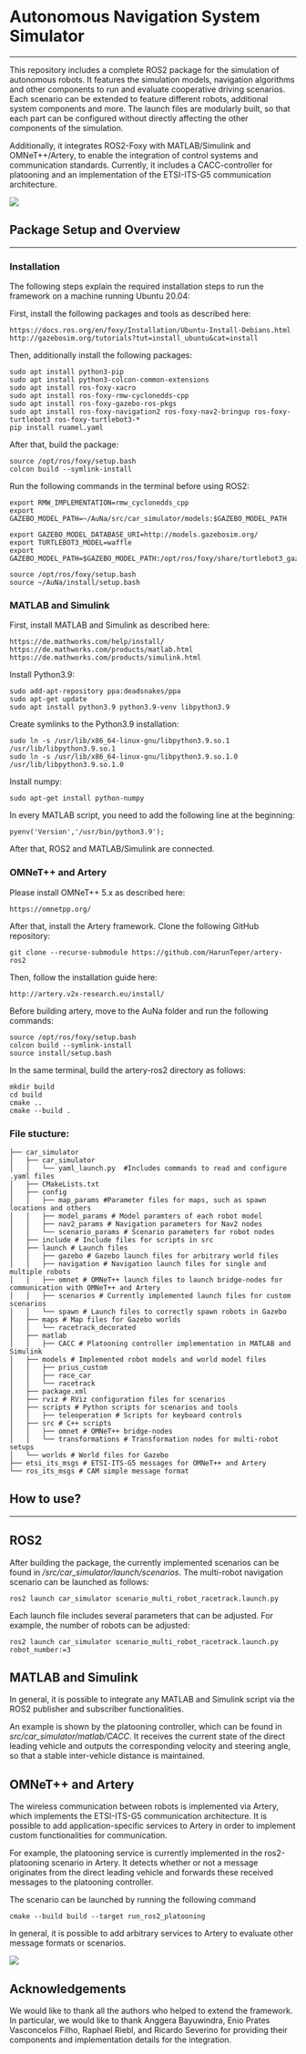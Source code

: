 # Autonomous Navigation System Simulator
___
This repository includes a complete ROS2 package for the simulation of autonomous robots. It features the simulation models, navigation algorithms and other components to run and evaluate cooperative driving scenarios. Each scenario can be extended to feature different robots, additional system components and more. The launch files are modularly built, so that each part can be configured without directly affecting the other components of the simulation.

Additionally, it integrates ROS2-Foxy with MATLAB/Simulink and OMNeT++/Artery, to enable the integration of control systems and communication standards. Currently, it includes a CACC-controller for platooning and an implementation of the ETSI-ITS-G5 communication architecture.

![](https://github.com/HarunTeper/AuNa/blob/main/media/gazeboSimulation.gif)

## Package Setup and Overview
___
### Installation

The following steps explain the required installation steps to run the framework on a machine running Ubuntu 20.04:

First, install the following packages and tools as described here:

    https://docs.ros.org/en/foxy/Installation/Ubuntu-Install-Debians.html
    http://gazebosim.org/tutorials?tut=install_ubuntu&cat=install
    
Then, additionally install the following packages:
    
    sudo apt install python3-pip
    sudo apt install python3-colcon-common-extensions
    sudo apt install ros-foxy-xacro
    sudo apt install ros-foxy-rmw-cyclonedds-cpp
    sudo apt install ros-foxy-gazebo-ros-pkgs
    sudo apt install ros-foxy-navigation2 ros-foxy-nav2-bringup ros-foxy-turtlebot3 ros-foxy-turtlebot3-*
    pip install ruamel.yaml

After that, build the package:

    source /opt/ros/foxy/setup.bash
    colcon build --symlink-install
        
Run the following commands in the terminal before using ROS2:

    export RMW_IMPLEMENTATION=rmw_cyclonedds_cpp
    export GAZEBO_MODEL_PATH=~/AuNa/src/car_simulator/models:$GAZEBO_MODEL_PATH
    
    export GAZEBO_MODEL_DATABASE_URI=http://models.gazebosim.org/
    export TURTLEBOT3_MODEL=waffle
    export GAZEBO_MODEL_PATH=$GAZEBO_MODEL_PATH:/opt/ros/foxy/share/turtlebot3_gazebo/models
    
    source /opt/ros/foxy/setup.bash
    source ~/AuNa/install/setup.bash
    
### MATLAB and Simulink

First, install MATLAB and Simulink as described here:

    https://de.mathworks.com/help/install/
    https://de.mathworks.com/products/matlab.html
    https://de.mathworks.com/products/simulink.html

Install Python3.9:

    sudo add-apt-repository ppa:deadsnakes/ppa
    sudo apt-get update
    sudo apt install python3.9 python3.9-venv libpython3.9
    
Create symlinks to the Python3.9 installation:

    sudo ln -s /usr/lib/x86_64-linux-gnu/libpython3.9.so.1 /usr/lib/libpython3.9.so.1
    sudo ln -s /usr/lib/x86_64-linux-gnu/libpython3.9.so.1.0 /usr/lib/libpython3.9.so.1.0
    
Install numpy:

    sudo apt-get install python-numpy
    
In every MATLAB script, you need to add the following line at the beginning:
    
    pyenv('Version','/usr/bin/python3.9');
    
After that, ROS2 and MATLAB/Simulink are connected.

### OMNeT++ and Artery

Please install OMNeT++ 5.x as described here:

    https://omnetpp.org/

After that, install the Artery framework. Clone the following GitHub repository:

    git clone --recurse-submodule https://github.com/HarunTeper/artery-ros2

Then, follow the installation guide here:

    http://artery.v2x-research.eu/install/

Before building artery, move to the AuNa folder and run the following commands:

    source /opt/ros/foxy/setup.bash
    colcon build --symlink-install
    source install/setup.bash

In the same terminal, build the artery-ros2 directory as follows:

    mkdir build
    cd build
    cmake ..
    cmake --build .

### File stucture:
```
├── car_simulator
│   ├── car_simulator
│   │   └── yaml_launch.py  #Includes commands to read and configure .yaml files
│   ├── CMakeLists.txt
│   ├── config
│   │   ├── map_params #Parameter files for maps, such as spawn locations and others
│   │   ├── model_params # Model paramters of each robot model
│   │   ├── nav2_params # Navigation parameters for Nav2 nodes
│   │   └── scenario_params # Scenario parameters for robot nodes
│   ├── include # Include files for scripts in src
│   ├── launch # Launch files
│   │   ├── gazebo # Gazebo launch files for arbitrary world files
│   │   ├── navigation # Navigation launch files for single and multiple robots
│   │   ├── omnet # OMNeT++ launch files to launch bridge-nodes for communication with OMNeT++ and Artery
│   │   ├── scenarios # Currently implemented launch files for custom scenarios
│   │   └── spawn # Launch files to correctly spawn robots in Gazebo
│   ├── maps # Map files for Gazebo worlds
│   │   └── racetrack_decorated
│   ├── matlab
│   │   ├── CACC # Platooning controller implementation in MATLAB and Simulink
│   ├── models # Implemented robot models and world model files
│   │   ├── prius_custom
│   │   ├── race_car
│   │   └── racetrack
│   ├── package.xml
│   ├── rviz # RViz configuration files for scenarios
│   ├── scripts # Python scripts for scenarios and tools
│   │   ├── teleoperation # Scripts for keyboard controls
│   ├── src # C++ scripts
│   │   ├── omnet # OMNeT++ bridge-nodes
│   │   └── transformations # Transformation nodes for multi-robot setups
│   └── worlds # World files for Gazebo
├── etsi_its_msgs # ETSI-ITS-G5 messages for OMNeT++ and Artery
└── ros_its_msgs # CAM simple message format
```
	
## How to use?
___
## ROS2

After building the package, the currently implemented scenarios can be found in */src/car_simulator/launch/scenarios*. The multi-robot navigation scenario can be launched as follows:

    ros2 launch car_simulator scenario_multi_robot_racetrack.launch.py

Each launch file includes several parameters that can be adjusted. For example, the number of robots can be adjusted:

    ros2 launch car_simulator scenario_multi_robot_racetrack.launch.py robot_number:=3
    
## MATLAB and Simulink

In general, it is possible to integrate any MATLAB and Simulink script via the ROS2 publisher and subscriber functionalities.

An example is shown by the platooning controller, which can be found in *src/car_simulator/matlab/CACC*. It receives the current state of the direct leading vehicle and outputs the corresponding velocity and steering angle, so that a stable inter-vehicle distance is maintained.

## OMNeT++ and Artery

The wireless communication between robots is implemented via Artery, which implements the ETSI-ITS-G5 communication architecture. It is possible to add application-specific services to Artery in order to implement custom functionalities for communication.

For example, the platooning service is currently implemented in the ros2-platooning scenario in Artery. It detects whether or not a message originates from the direct leading vehicle and forwards these received messages to the platooning controller.

The scenario can be launched by running the following command

    cmake --build build --target run_ros2_platooning

In general, it is possible to add arbitrary services to Artery to evaluate other message formats or scenarios.


![](https://github.com/HarunTeper/AuNa/blob/main/media/omnetSimulation.gif)

## Acknowledgements

We would like to thank all the authors who helped to extend the framework. In particular, we would like to thank Anggera Bayuwindra, Enio Prates Vasconcelos Filho, Raphael Riebl, and Ricardo Severino for providing their components and implementation details for the integration.
